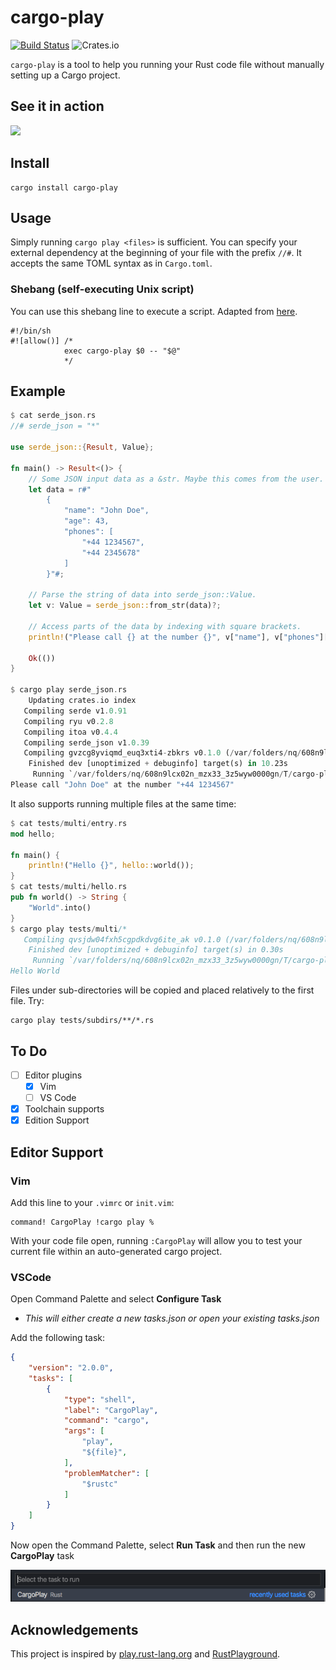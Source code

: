# cargo-play

[![Build Status](https://travis-ci.org/fanzeyi/cargo-play.svg?branch=master)](https://travis-ci.org/fanzeyi/cargo-play) ![Crates.io](https://img.shields.io/crates/v/cargo-play)

`cargo-play` is a tool to help you running your Rust code file without manually setting up a Cargo project.

## See it in action

<img src="https://raw.githubusercontent.com/fanzeyi/cargo-play/master/recordings/vim.gif" width="600">

## Install

```
cargo install cargo-play
```

## Usage

Simply running `cargo play <files>` is sufficient. You can specify your external dependency at the
beginning of your file with the prefix `//#`. It accepts the same TOML syntax as in `Cargo.toml`.

### Shebang (self-executing Unix script)

You can use this shebang line to execute a script. Adapted from [here](https://neosmart.net/blog/2020/self-compiling-rust-code/).

```
#!/bin/sh
#![allow()] /*
            exec cargo-play $0 -- "$@"
            */
```

## Example

```rust
$ cat serde_json.rs
//# serde_json = "*"

use serde_json::{Result, Value};

fn main() -> Result<()> {
    // Some JSON input data as a &str. Maybe this comes from the user.
    let data = r#"
        {
            "name": "John Doe",
            "age": 43,
            "phones": [
                "+44 1234567",
                "+44 2345678"
            ]
        }"#;

    // Parse the string of data into serde_json::Value.
    let v: Value = serde_json::from_str(data)?;

    // Access parts of the data by indexing with square brackets.
    println!("Please call {} at the number {}", v["name"], v["phones"][0]);

    Ok(())
}

$ cargo play serde_json.rs
    Updating crates.io index
   Compiling serde v1.0.91
   Compiling ryu v0.2.8
   Compiling itoa v0.4.4
   Compiling serde_json v1.0.39
   Compiling gvzcg8yviqmd_euq3xti4-zbkrs v0.1.0 (/var/folders/nq/608n9lcx02n_mzx33_3z5wyw0000gn/T/cargo-play.GVzCg8yviQmd_EUq3Xti4-ZbKRs)
    Finished dev [unoptimized + debuginfo] target(s) in 10.23s
     Running `/var/folders/nq/608n9lcx02n_mzx33_3z5wyw0000gn/T/cargo-play.GVzCg8yviQmd_EUq3Xti4-ZbKRs/target/debug/gvzcg8yviqmd_euq3xti4-zbkrs`
Please call "John Doe" at the number "+44 1234567"
```

It also supports running multiple files at the same time:

```rust
$ cat tests/multi/entry.rs
mod hello;

fn main() {
    println!("Hello {}", hello::world());
}
$ cat tests/multi/hello.rs
pub fn world() -> String {
    "World".into()
}
$ cargo play tests/multi/*
   Compiling qvsjdw04fxh5cgpdkdvg6ite_ak v0.1.0 (/var/folders/nq/608n9lcx02n_mzx33_3z5wyw0000gn/T/cargo-play.QVSJDw04FxH5CGpDkDvg6itE_ak)
    Finished dev [unoptimized + debuginfo] target(s) in 0.30s
     Running `/var/folders/nq/608n9lcx02n_mzx33_3z5wyw0000gn/T/cargo-play.QVSJDw04FxH5CGpDkDvg6itE_ak/target/debug/qvsjdw04fxh5cgpdkdvg6ite_ak`
Hello World
```

Files under sub-directories will be copied and placed relatively to the first file. Try:

    cargo play tests/subdirs/**/*.rs

## To Do

- [ ] Editor plugins
  - [x] Vim
  - [ ] VS Code
- [x] Toolchain supports
- [x] Edition Support

## Editor Support

### Vim

Add this line to your `.vimrc` or `init.vim`:

```vim
command! CargoPlay !cargo play %
```

With your code file open, running `:CargoPlay` will allow you to test your current file within an auto-generated cargo project.

### VSCode

Open Command Palette and select **Configure Task**
- *This will either create a new tasks.json or open your existing tasks.json*

Add the following task:

```json
{
    "version": "2.0.0",
    "tasks": [
        {
            "type": "shell",
            "label": "CargoPlay",
            "command": "cargo",
            "args": [
                "play",
                "${file}",
            ],
            "problemMatcher": [
                "$rustc"
            ]
        }
    ]
}
```

Now open the Command Palette, select **Run Task** and then run the new **CargoPlay** task

<img src="./recordings/vscode_run_task.png" width="600">

## Acknowledgements

This project is inspired by [play.rust-lang.org](https://play.rust-lang.org) and [RustPlayground](https://github.com/cmyr/RustPlayground).
